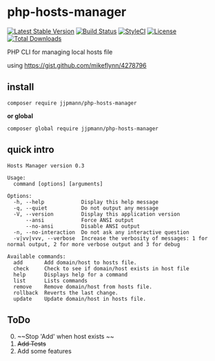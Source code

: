 # php-hosts-manager

[![Latest Stable Version](https://poser.pugx.org/jjpmann/php-hosts-manager/v/stable)](https://packagist.org/packages/jjpmann/php-hosts-manager) 
[![Build Status](https://travis-ci.org/jjpmann/php-hosts-manager.svg?branch=master)](https://travis-ci.org/jjpmann/php-hosts-manager)
[![StyleCI](https://styleci.io/repos/40988670/shield)](https://styleci.io/repos/40988670)
[![License](https://poser.pugx.org/jjpmann/php-hosts-manager/license)](https://packagist.org/packages/jjpmann/php-hosts-manager)
[![Total Downloads](https://poser.pugx.org/jjpmann/php-hosts-manager/downloads)](https://packagist.org/packages/jjpmann/php-hosts-manager) 

PHP CLI for managing local hosts file

using https://gist.github.com/mikeflynn/4278796


## install

    composer require jjpmann/php-hosts-manager

__or global__
    
    composer global require jjpmann/php-hosts-manager

## quick intro

    Hosts Manager version 0.3

    Usage:
      command [options] [arguments]

    Options:
      -h, --help            Display this help message
      -q, --quiet           Do not output any message
      -V, --version         Display this application version
          --ansi            Force ANSI output
          --no-ansi         Disable ANSI output
      -n, --no-interaction  Do not ask any interactive question
      -v|vv|vvv, --verbose  Increase the verbosity of messages: 1 for normal output, 2 for more verbose output and 3 for debug

    Available commands:
      add       Add domain/host to hosts file.
      check     Check to see if domain/host exists in host file
      help      Displays help for a command
      list      Lists commands
      remove    Remove domain/host from hosts file.
      rollback  Reverts the last change.
      update    Update domain/host in hosts file.

## ToDo

0. ~~Stop 'Add' when host exists ~~
0. ~~Add Tests~~
0. Add some features

